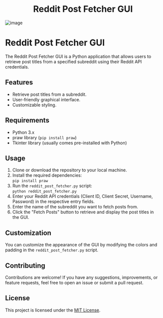 <h1><center>Reddit Post Fetcher GUI</center></h1>


![image](https://github.com/yeasin-repos/Reddit_Post_Scrapper/assets/156492489/c562b20b-460b-4205-a551-8154126b8f29)


<!DOCTYPE html>
<html lang="en">
<head>
  <meta charset="UTF-8">
  <meta name="viewport" content="width=device-width, initial-scale=1.0">
  <title>Reddit Post Fetcher GUI</title>
</head>
<body>
  <h1>Reddit Post Fetcher GUI</h1>

  <p>The Reddit Post Fetcher GUI is a Python application that allows users to retrieve post titles from a specified subreddit using their Reddit API credentials.</p>

  <h2>Features</h2>
  <ul>
    <li>Retrieve post titles from a subreddit.</li>
    <li>User-friendly graphical interface.</li>
    <li>Customizable styling.</li>
  </ul>

  <h2>Requirements</h2>
  <ul>
    <li>Python 3.x</li>
    <li>praw library (<code>pip install praw</code>)</li>
    <li>Tkinter library (usually comes pre-installed with Python)</li>
  </ul>

  <h2>Usage</h2>
  <ol>
    <li>Clone or download the repository to your local machine.</li>
    <li>Install the required dependencies:<br><code>pip install praw</code></li>
    <li>Run the <code>reddit_post_fetcher.py</code> script:<br><code>python reddit_post_fetcher.py</code></li>
    <li>Enter your Reddit API credentials (Client ID, Client Secret, Username, Password) in the respective entry fields.</li>
    <li>Enter the name of the subreddit you want to fetch posts from.</li>
    <li>Click the "Fetch Posts" button to retrieve and display the post titles in the GUI.</li>
  </ol>

  <h2>Customization</h2>
  <p>You can customize the appearance of the GUI by modifying the colors and padding in the <code>reddit_post_fetcher.py</code> script.</p>

  <h2>Contributing</h2>
  <p>Contributions are welcome! If you have any suggestions, improvements, or feature requests, feel free to open an issue or submit a pull request.</p>

  <h2>License</h2>
  <p>This project is licensed under the <a href="LICENSE">MIT License</a>.</p>
</body>
</html>

